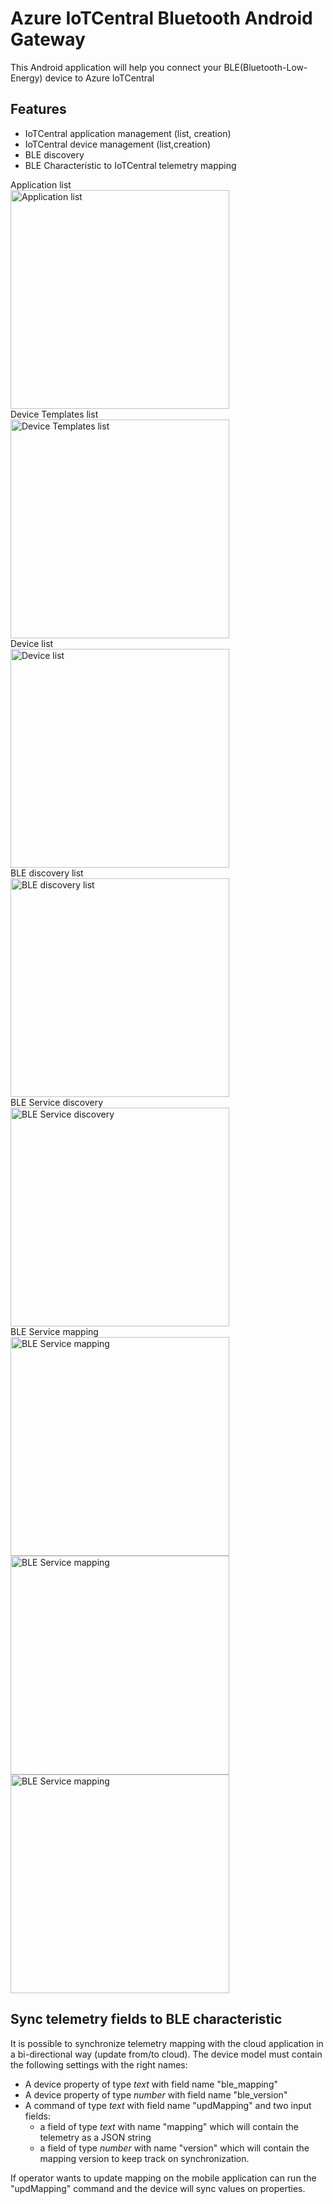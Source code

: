 # Azure IoTCentral Bluetooth Android Gateway
This Android application will help you connect your BLE(Bluetooth-Low-Energy) device to Azure IoTCentral

## Features
* IoTCentral application management (list, creation)
* IoTCentral device management (list,creation)
* BLE discovery
* BLE Characteristic to IoTCentral telemetry mapping


Application list</br>
<img title="Application list" src="https://github.com/lucadruda/iotc-android-sample/raw/master/images/Screenshot_20190411-135544.png" height="350"/></br>
Device Templates list</br>
<img title="Device Templates list" src="https://github.com/lucadruda/iotc-android-sample/raw/master/images/Screenshot_20190411-135600.png" height="350"/></br>
Device list</br>
<img title="Device list" src="https://github.com/lucadruda/iotc-android-sample/raw/master/images/Screenshot_20190411-135608.png" height="350"/></br>
BLE discovery list</br>
<img title="BLE discovery list" src="https://github.com/lucadruda/iotc-android-sample/raw/master/images/Screenshot_20190411-135631.png" height="350"/></br>
BLE Service discovery</br>
<img title="BLE Service discovery" src="https://github.com/lucadruda/iotc-android-sample/raw/master/images/Screenshot_20190411-135642.png" height="350"/></br>
BLE Service mapping</br>
<img title="BLE Service mapping" src="https://github.com/lucadruda/iotc-android-sample/raw/master/images/Screenshot_20190411-135651.png" height="350"/></br>
<img title="BLE Service mapping" src="https://github.com/lucadruda/iotc-android-sample/raw/master/images/Screenshot_20190411-135657.png" height="350"/></br>
<img title="BLE Service mapping" src="https://github.com/lucadruda/iotc-android-sample/raw/master/images/Screenshot_20190411-135705.png" height="350"/></br>


## Sync telemetry fields to BLE characteristic
It is possible to synchronize telemetry mapping with the cloud application in a bi-directional way (update from/to cloud). The device model must contain the following settings with the right names: 

* A device property of type _text_ with field name "ble_mapping"
* A device property of type _number_ with field name "ble_version"
* A command of type _text_ with field name "updMapping" and two input fields:
  * a field of type _text_ with name "mapping" which will contain the telemetry as a JSON string
  * a field of type _number_ with name "version" which will contain the mapping version to keep track on synchronization.
  
If operator wants to update mapping on the mobile application can run the "updMapping" command and the device will sync values on properties.

 

